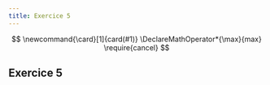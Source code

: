 ```yaml
---
title: Exercice 5
---
```


$$
\newcommand{\card}[1]{card(#1)}
\DeclareMathOperator*{\max}{max}
\require{cancel}
$$

## Exercice 5